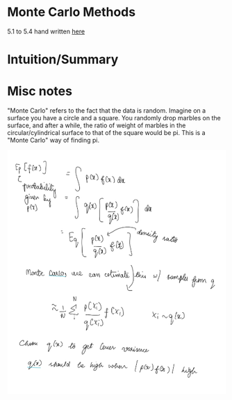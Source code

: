 # Monte Carlo Methods

5.1 to 5.4 hand written [here](./5.1To5.4.pdf)

# Intuition/Summary

# Misc notes

"Monte Carlo" refers to the fact that the data is random. Imagine on a surface you have a circle and a square. You randomly drop marbles on the surface, and after a while, the ratio of weight of marbles in the circular/cylindrical surface to that of the square would be pi. This is a "Monte Carlo" way of finding pi.

![](images/imp_sam.png)